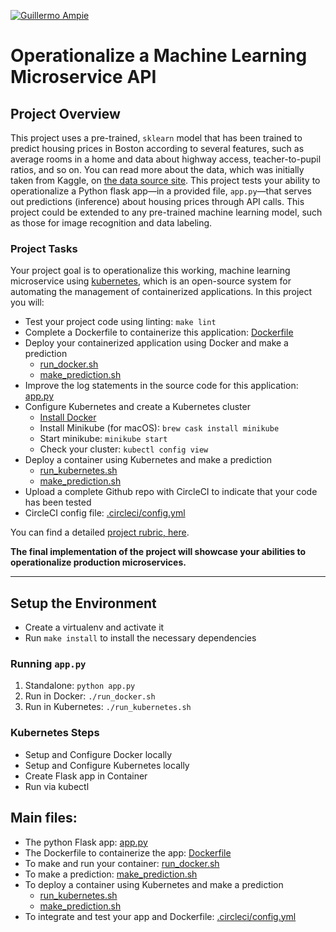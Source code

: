 [![Guillermo Ampie](https://circleci.com/gh/guillermo-ampie/project-ml-microservice-kubernetes.svg?style=shield)](https://github.com/guillermo-ampie/project-ml-microservice-kubernetes)

# Operationalize a Machine Learning Microservice API

## Project Overview


This project uses a pre-trained, `sklearn` model that has been trained to predict housing prices in Boston according to several features, such as average rooms in a home and data about highway access, teacher-to-pupil ratios, and so on. You can read more about the data, which was initially taken from Kaggle, on [the data source site](https://www.kaggle.com/c/boston-housing). This project tests your ability to operationalize a Python flask app—in a provided file, `app.py`—that serves out predictions (inference) about housing prices through API calls. This project could be extended to any pre-trained machine learning model, such as those for image recognition and data labeling.

### Project Tasks

Your project goal is to operationalize this working, machine learning microservice using [kubernetes](https://kubernetes.io/), which is an open-source system for automating the management of containerized applications. In this project you will:
* Test your project code using linting: `make lint`
* Complete a Dockerfile to containerize this application: [Dockerfile](Dockerfile)
* Deploy your containerized application using Docker and make a prediction
  * [run_docker.sh](run_docker.sh)  
  * [make_prediction.sh](make_prediction.sh)
* Improve the log statements in the source code for this application: [app.py](app.py) 
* Configure Kubernetes and create a Kubernetes cluster
  * [Install Docker](https://docs.docker.com/v17.12/install/)
  * Install Minikube (for macOS): `brew cask install minikube` 
  * Start minikube: `minikube start`
  * Check your cluster: `kubectl config view` 
* Deploy a container using Kubernetes and make a prediction
  * [run_kubernetes.sh](run_kubernetes.sh)
  * [make_prediction.sh](make_prediction.sh)  
* Upload a complete Github repo with CircleCI to indicate that your code has been tested
* CircleCI config file: [.circleci/config.yml](.circleci/config.yml)

You can find a detailed [project rubric, here](https://review.udacity.com/#!/rubrics/2576/view).

**The final implementation of the project will showcase your abilities to operationalize production microservices.**

---

## Setup the Environment

* Create a virtualenv and activate it
* Run `make install` to install the necessary dependencies

### Running `app.py`

1. Standalone:  `python app.py`
2. Run in Docker:  `./run_docker.sh`
3. Run in Kubernetes:  `./run_kubernetes.sh`

### Kubernetes Steps

* Setup and Configure Docker locally
* Setup and Configure Kubernetes locally
* Create Flask app in Container
* Run via kubectl

## Main files:
* The python Flask app: [app.py](app.py)
* The Dockerfile to containerize the app: [Dockerfile](Dockerfile)
* To make and run your container: [run_docker.sh](run_docker.sh)
* To make a prediction: [make_prediction.sh](make_prediction.sh)
* To deploy a container using Kubernetes and make a prediction
  * [run_kubernetes.sh](run_kubernetes.sh)
  * [make_prediction.sh](make_prediction.sh)
* To integrate and test your app and Dockerfile: [.circleci/config.yml](.circleci/config.yml)


